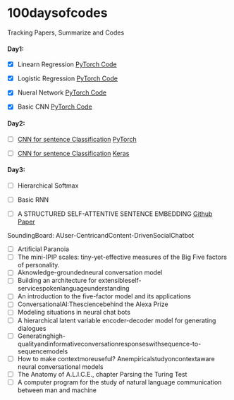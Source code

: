 # 100daysofcodes
Tracking Papers, Summarize and Codes 

#### Day1: 
- [x] Linearn Regression [PyTorch Code](https://github.com/ayushmangupta1990/100daysofcodes/blob/master/Linear_Regression.py)
- [x] Logistic Regression [PyTorch Code](https://github.com/ayushmangupta1990/100daysofcodes/blob/master/Logistic_Regression.py)
- [x] Nueral Network [PyTorch Code](https://github.com/ayushmangupta1990/100daysofcodes/blob/master/Neural_Network.py)
- [x] Basic CNN [PyTorch Code](https://github.com/ayushmangupta1990/100daysofcodes/blob/master/convolution_NN.py)


#### Day2: 

- [ ] [CNN for sentence Classification](http://www.aclweb.org/anthology/D14-1181) [PyTorch](https://github.com/kdrl/CNN-Sentence-Classification-PyTorch/blob/master/main.py)
- [ ] [CNN for sentence Classification]() [Keras]()


#### Day3: 
- [ ] Hierarchical  Softmax

- [ ] Basic RNN
- [ ] A STRUCTURED SELF-ATTENTIVE SENTENCE EMBEDDING [Github](https://github.com/kaushalshetty/Structured-Self-Attention/blob/master/classification.py) [Paper](https://arxiv.org/pdf/1703.03130.pdf)



SoundingBoard: AUser-CentricandContent-DrivenSocialChatbot
- [ ] Artificial Paranoia
- [ ] The mini-IPIP scales: tiny-yet-effective measures of the Big Five factors of personality. 
- [ ] Aknowledge-groundedneural conversation model
- [ ] Building an architecture for extensibleself-servicespokenlanguageunderstanding
- [ ] An introduction to the ﬁve-factor model and its applications
- [ ] ConversationalAI:Thesciencebehind the Alexa Prize
- [ ] Modeling situations in neural chat bots
- [ ] A hierarchical latent variable encoder-decoder model for generating dialogues
- [ ] Generatinghigh-qualityandinformativeconversationresponseswithsequence-to-sequencemodels
- [ ] How to make contextmoreuseful? Anempiricalstudyoncontextaware neural conversational models
- [ ] The Anatomy of A.L.I.C.E., chapter Parsing the Turing Test
- [ ] A computer program for the study of natural language communication between man and machine
